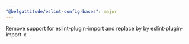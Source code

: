 ```yaml
---
"@belgattitude/eslint-config-bases": major
---
```


Remove support for eslint-plugin-import and replace by by eslint-plugin-import-x
